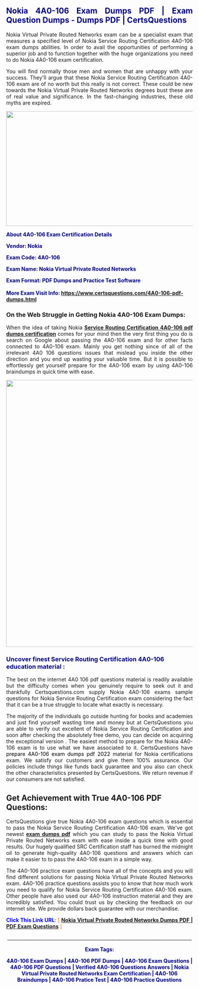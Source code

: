 <h2 style="text-align: justify;"><span style="color: #000080;">Nokia 4A0-106 Exam Dumps PDF | Exam Question Dumps - Dumps PDF | CertsQuestions</span></h2>
<p style="text-align: justify;">Nokia Virtual Private Routed Networks exam can be a specialist exam that measures a specified level of Nokia Service Routing Certification 4A0-106 exam dumps abilities. In order to avail the opportunities of performing a superior job and to function together with the huge organizations you need to do Nokia 4A0-106 exam certification.</p>
<p style="text-align: justify;">You will find normally those men and women that are unhappy with your success. They'll argue that these Nokia Service Routing Certification 4A0-106 exam are of no worth but this really is not correct. These could be new towards the Nokia Virtual Private Routed Networks degrees bust these are of real value and significance. In the fast-changing industries, these old myths are expired.</p>
<p><img style="display: block; margin-left: auto; margin-right: auto;" src="https://i.imgur.com/eaP4ae9.png" width="840" height="310" /></p>
<p><span style="color: #000080;"><strong>About 4A0-106 Exam Certification Details</strong></span></p>
<p><span style="color: #000080;"><strong>Vendor: Nokia<br /></strong></span></p>
<p><span style="color: #000080;"><strong>Exam Code: 4A0-106</strong></span></p>
<p><span style="color: #000080;"><strong>Exam Name: Nokia Virtual Private Routed Networks</strong></span></p>
<p><span style="color: #000080;"><strong>Exam Format: PDF Dumps and Practice Test Software<br /><br />More Exam Visit Info: <span style="color: #ff6600;"><a href="https://www.certsquestions.com/4A0-106-pdf-dumps.html">https://www.certsquestions.com/4A0-106-pdf-dumps.html</a></span></strong></span></p>
<h3>On the Web Struggle in Getting Nokia 4A0-106 Exam Dumps:</h3>
<p style="text-align: justify;">When the idea of taking Nokia <a href="https://www.certsquestions.com/4A0-106-pdf-dumps.html"><strong>Service Routing Certification 4A0-106 pdf dumps certification</strong></a> comes for your mind then the very first thing you do is search on Google about passing the 4A0-106 exam and for other facts connected to 4A0-106 exam. Mainly you get nothing since of all of the irrelevant 4A0 106 questions issues that mislead you inside the other direction and you end up wasting your valuable time. But it is possible to effortlessly get yourself prepare for the 4A0-106 exam by using 4A0-106 braindumps in quick time with ease.</p>
<p><a href="https://www.certsquestions.com/4A0-106-pdf-dumps.html"><img style="display: block; margin-left: auto; margin-right: auto;" src="https://i.imgur.com/pxhoKQ2.png" width="720" /></a></p>
<h3><span style="color: #000080;">Uncover finest Service Routing Certification 4A0-106 education material :</span></h3>
<p style="text-align: justify;">The best on the internet 4A0 106 pdf questions material is readily available but the difficulty comes when you genuinely require to seek out it and thankfully Certsquestions.com supply Nokia 4A0-106 exams sample questions for Nokia Service Routing Certification exam considering the fact that it can be a true struggle to locate what exactly is necessary.</p>
<p style="text-align: justify;">The majority of the individuals go outside hunting for books and academies and just find yourself wasting time and money but at CertsQuestions you are able to verify out excellent of Nokia Service Routing Certification and soon after checking the absolutely free demo, you can decide on acquiring the exceptional version . The easiest method to prepare for the Nokia 4A0-106 exam is to use what we have associated to it. CertsQuestions have <span style="color: #000000;">prepare 4A0-106 exam dumps pdf 2022</span> material for Nokia certifications exam. We satisfy our customers and give them 100% assurance. Our policies include things like funds back guarantee and you also can check the other characteristics presented by CertsQuestions. We return revenue if our consumers are not satisfied.</p>
<h2>Get Achievement with True 4A0-106 PDF Questions:</h2>
<p style="text-align: justify;">CertsQuestions give true Nokia 4A0-106 exam questions which is essential to pass the Nokia Service Routing Certification 4A0-106 exam. We've got newest<strong>&nbsp;<a href="https://www.certsquestions.com/">exam dumps pdf</a></strong>&nbsp;which you can study to pass the Nokia Virtual Private Routed Networks exam with ease inside a quick time with good results. Our hugely qualified SRC Certification staff has burned the midnight oil to generate high-quality 4A0-106 questions and answers which can make it easier to to pass the 4A0-106 exam in a simple way.</p>
<p style="text-align: justify;">The 4A0-106 practice exam questions have all of the concepts and you will find different solutions for passing Nokia Virtual Private Routed Networks exam. 4A0-106 practice questions assists you to know that how much work you need to qualify for Nokia Service Routing Certification 4A0-106 exam. Other people have also used our 4A0-106 instruction material and they are incredibly satisfied. You could trust us by checking the feedback on our internet site. We provide dollars back guarantee with our merchandise.</p>
<p style="text-align: justify;"><span style="color: #0000ff;"><strong>Click This Link URL</strong>:</span> <span style="color: #ff6600;">[ <strong><a href="https://www.certsquestions.com/src-certification-certification.html">Nokia Virtual Private Routed Networks Dumps PDF | PDF Exam Questions</a></strong> ]</span></p>
<p style="text-align: center;">______________________________________________________________________________</p>
<p style="text-align: center;"><span style="color: #000080;"><strong>Exam Tags:</strong></span></p>
<p style="text-align: center;"><span style="color: #000080;"><strong>4A0-106 Exam Dumps | 4A0-106 PDF Dumps | 4A0-106 Exam Questions | 4A0-106 PDF Questions | Verified 4A0-106 Questions Answers | Nokia Virtual Private Routed Networks Exam Certification | 4A0-106 Braindumps | 4A0-106 Pratice Test | 4A0-106 Practice Questions</strong></span></p>
